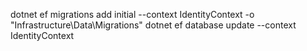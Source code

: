 dotnet ef migrations add initial --context IdentityContext -o "Infrastructure\Data\Migrations"
dotnet ef database update --context IdentityContext
